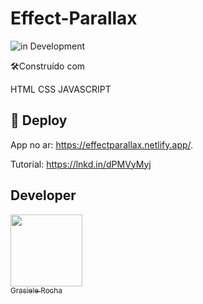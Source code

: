 # Effect-Parallax

![in Development](https://img.shields.io/badge/Project%20-%20Parallax-green) 


🛠️Construído com

HTML
CSS
JAVASCRIPT

## 🚀 Deploy

App no ar: https://effectparallax.netlify.app/.

Tutorial: https://lnkd.in/dPMVyMyj


## Developer

[<img src="https://avatars.githubusercontent.com/u/104076058?v=4" width=115><br><sub>Grasiele Rocha</sub>](https://github.com/GrasieleRocha) 
